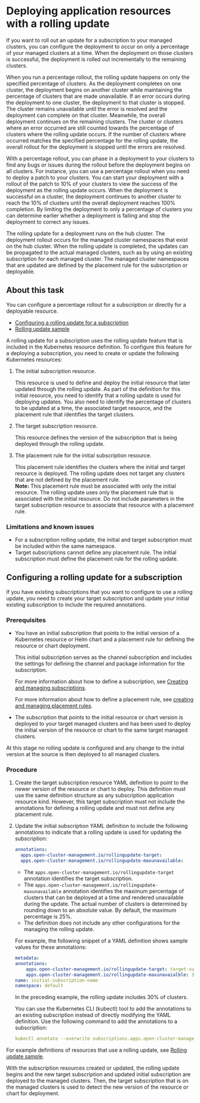 # Deploying application resources with a rolling update

If you want to roll out an update for a subscription to your managed clusters, you can configure the deployment to occur on only a percentage of your managed clusters at a time. When the deployment on those clusters is successful, the deployment is rolled out incrementally to the remaining clusters.

When you run a percentage rollout, the rolling update happens on only the specified percentage of clusters. As the deployment completes on one cluster, the deployment begins on another cluster while maintaining the percentage of clusters that are made unavailable. If an error occurs during the deployment to one cluster, the deployment to that cluster is stopped. The cluster remains unavailable until the error is resolved and the deployment can complete on that cluster. Meanwhile, the overall deployment continues on the remaining clusters. The cluster or clusters where an error occurred are still counted towards the percentage of clusters where the rolling update occurs. If the number of clusters where occurred matches the specified percentage for the rolling update, the overall rollout for the deployment is stopped until the errors are resolved.

With a percentage rollout, you can phase in a deployment to your clusters to find any bugs or issues during the rollout before the deployment begins on all clusters. For instance, you can use a percentage rollout when you need to deploy a patch to your clusters. You can start your deployment with a rollout of the patch to 10% of your clusters to view the success of the deployment as the rolling update occurs. When the deployment is successful on a cluster, the deployment continues to another cluster to reach the 10% of clusters until the overall deployment reaches 100% completion. By limiting the deployment to only a percentage of clusters you can determine earlier whether a deployment is failing and stop the deployment to correct any issues.

The rolling update for a deployment runs on the hub cluster. The deployment rollout occurs for the managed cluster namespaces that exist on the hub cluster. When the rolling update is completed, the updates can be propagated to the actual managed clusters, such as by using an existing subscription for each managed cluster. The managed cluster namespaces that are updated are defined by the placement rule for the subscription or deployable.

## About this task

You can configure a percentage rollout for a subscription or directly for a deployable resource.

  - [Configuring a rolling update for a subscription](#configuring-a-rolling-update-for-a-subscription)
  - [Rolling update sample](#rolling_update_sample)

A rolling update for a subscription uses the rolling update feature that is included in the Kubernetes resource definition. To configure this feature for a deploying a subscription, you need to create or update the following Kubernetes resources:

1. The initial subscription resource.

    This resource is used to define and deploy the initial resource that later updated through the rolling update. As part of the definition for this initial resource, you need to identify that a rolling update is used for deploying updates. You also need to identify the percentage of clusters to be updated at a time, the associated target resource, and the placement rule that identifies the target clusters.

2. The target subscription resource.  

    This resource defines the version of the subscription that is being deployed through the rolling update.

3. The placement rule for the initial subscription resource.

    This placement rule identifies the clusters where the initial and target resource is deployed. The rolling update does not target any clusters that are not defined by the placement rule.  
    **Note:** This placement rule must be associated with only the initial resource. The rolling update uses only the placement rule that is associated with the initial resource. Do not include parameters in the target subscription resource to associate that resource with a placement rule.

### Limitations and known issues

- For a subscription rolling update, the initial and target subscription must be included within the same namespace.
- Target subscriptions cannot define any placement rule. The initial subscription must define the placement rule for the rolling update.

## Configuring a rolling update for a subscription

If you have existing subscriptions that you want to configure to use a rolling update, you need to create your target subscription and update your initial existing subscription to include the required annotations.

### Prerequisites

- You have an initial subscription that points to the initial version of a Kubernetes resource or Helm chart and a placement rule for defining the resource or chart deployment.

   This initial subscription serves as the channel subscription and includes the settings for defining the channel and package information for the subscription.

   For more information about how to define a subscription, see [Creating and managing subscriptions](managing_subscriptions.md).

   For more information about how to define a placement rule, see [creating and managing placement rules](managing_placement_rules.md).

- The subscription that points to the initial resource or chart version is deployed to your target managed clusters and has been used to deploy the initial version of the resource or chart to the same target managed clusters.

At this stage no rolling update is configured and any change to the initial version at the source is then deployed to all managed clusters.

### Procedure

1. Create the target subscription resource YAML definition to point to the newer version of the resource or chart to deploy. This definition must use the same definition structure as any subscription application resource kind. However, this target subscription must not include the annotations for defining a rolling update and must not define any placement rule.

2. Update the initial subscription YAML definition to include the following annotations to indicate that a rolling update is used for updating the subscription:

   ```yaml
   annotations:
     apps.open-cluster-management.io/rollingupdate-target:
     apps.open-cluster-management.io/rollingupdate-maxunavailable:
   ```

   - The `apps.open-cluster-management.io/rollingupdate-target` annotation identifies the target subscription.
   - The `apps.open-cluster-management.io/rollingupdate-maxunavailable` annotation identifies the maximum percentage of clusters that can be deployed at a time and rendered unavailable during the update. The actual number of clusters is determined by rounding down to an absolute value. By default, the maximum percentage is 25%.
   - The definition does not include any other configurations for the managing the rolling update.

   For example, the following snippet of a YAML definition shows sample values for these annotations:

   ```yaml
   metadata:
   annotations:
       apps.open-cluster-management.io/rollingupdate-target: target-subscription-name
       apps.open-cluster-management.io/rollingupdate-maxunavaialble: 30
   name: initial-subscription-name
   namespace: default
   ```

   In the preceding example, the rolling update includes 30% of clusters.

   You can use the Kubernetes CLI (kubectl) tool to add the annotations to an existing subscription instead of directly modifying the YAML definition. Use the following command to add the annotations to a subscription:

   ```yaml
   kubectl annotate --overwrite subscriptions.apps.open-cluster-management.io sub-orig -n ns-sub-1 apps.open-cluster-management.io/rollingupdate-target=sub-target apps.open-cluster-management.io/rollingupdate-maxunavaialble=30
   ```

For example definitions of resources that use a rolling update, see [Rolling update sample](#rolling_update_sample).

With the subscription resources created or updated, the rolling update begins and the new target subscription and updated initial subscription are deployed to the managed clusters. Then, the target subscription that is on the managed clusters is used to detect the new version of the resource or chart for deployment.

